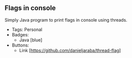 ## Flags in console
Simply Java program to print flags in console using threads.
- Tags: Personal
- Badges:
  - Java [blue]
- Buttons:
  - Link [https://github.com/danieljaraba/thread-flag]